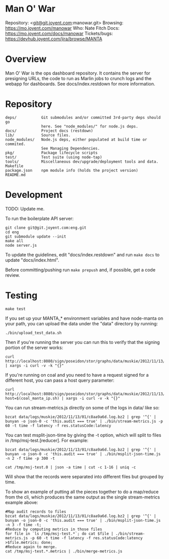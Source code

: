 # Man O' War

Repository: <git@git.joyent.com:manowar.git>
Browsing: <https://mo.joyent.com/manowar>
Who: Nate Fitch
Docs: <https://mo.joyent.com/docs/manowar>
Tickets/bugs: <https://devhub.joyent.com/jira/browse/MANTA>


# Overview

Man O' War is the ops dashboard repository.  It contains the server for
presigning URLs, the code to run as Marlin jobs to crunch logs and the webapp
for dashboards.  See docs/index.restdown for more information.

# Repository

    deps/           Git submodules and/or committed 3rd-party deps should go
                    here. See "node_modules/" for node.js deps.
    docs/           Project docs (restdown)
    lib/            Source files.
    node_modules/   Node.js deps, either populated at build time or commited.
                    See Managing Dependencies.
    pkg/            Package lifecycle scripts
    test/           Test suite (using node-tap)
    tools/          Miscellaneous dev/upgrade/deployment tools and data.
    Makefile
    package.json    npm module info (holds the project version)
    README.md


# Development

TODO: Update me.

To run the boilerplate API server:

    git clone git@git.joyent.com:eng.git
    cd eng
    git submodule update --init
    make all
    node server.js

To update the guidelines, edit "docs/index.restdown" and run `make docs`
to update "docs/index.html".

Before committing/pushing run `make prepush` and, if possible, get a code
review.



# Testing

    make test

If you set up your MANTA_* environment variables and have node-manta on your
path, you can upload the data under the "data" directory by running:

    ./bin/upload_test_data.sh

Then if you're running the server you can run this to verify that the signing
portion of the server works:

    curl http://localhost:8080/sign/poseidon/stor/graphs/data/muskie/2012/11/13/01/60.data | xargs -i curl -v -k "{}"

If you're running on coal and you need to have a request signed for a different
host, you can pass a host query parameter:

    curl http://localhost:8080/sign/poseidon/stor/graphs/data/muskie/2012/11/13/01/60.data?host=$(coal_manta_ip.sh) | xargs -i curl -v -k "{}"

You can run stream-metrics.js directly on some of the logs in data/ like so:

    bzcat data/logs/muskie/2012/11/13/01/c8aa9a6d.log.bz2 | grep '^{' | bunyan -o json-0 -c 'this.audit === true' | ./bin/stream-metrics.js -p 60 -t time -f latency -f res.statusCode:latency

You can test msplit-json-time by giving the -t option, which will split to files
in /tmp/msj-test.[reducer].  For example:

    bzcat data/logs/muskie/2012/11/13/01/c8aa9a6d.log.bz2 | grep '^{' | bunyan -o json-0 -c 'this.audit === true' | ./bin/msplit-json-time.js -n 2 -f time -p 300 -t

    cat /tmp/msj-test.0 | json -a time | cut -c 1-16 | uniq -c

Will show that the records were separated into different files but grouped by
time.

To show an example of putting all the pieces together to do a map/reduce from
the cli, which produces the same output as the single stream-metrics example
above:

    #Map audit records to files
    bzcat data/logs/muskie/2012/11/13/01/c8aa9a6d.log.bz2 | grep '^{' | bunyan -o json-0 -c 'this.audit === true' | ./bin/msplit-json-time.js -n 3 -f time -t;
    #Reduce by computing metrics in those files
    for file in `ls /tmp/msj-test.*`; do cat $file | ./bin/stream-metrics.js -p 60 -t time -f latency -f res.statusCode:latency >$file.metrics; done;
    #Reduce again to merge.
    cat /tmp/msj-test.*.metrics | ./bin/merge-metrics.js
